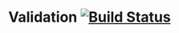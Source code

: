 # Validation [![Build Status](https://travis-ci.org/nimashoghi/Validation.svg?branch=master)](https://travis-ci.org/nimashoghi/Validation)
